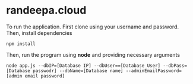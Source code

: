 # randeepa.cloud

To run the application. First clone using your username and password.
Then, install dependencies

	npm install

Then, run the program using **node** and providing necessary arguments

	node app.js --dbIP=[Database IP] --dbUser==[Database User] --dbPass=[Database passwodr] --dbName=[Database name] --adminEmailPassword=[admin email password]
